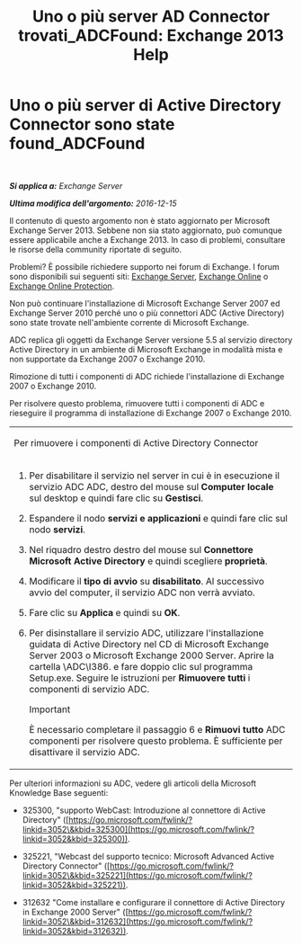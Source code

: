 ﻿---
title: 'Uno o più server AD Connector trovati_ADCFound: Exchange 2013 Help'
TOCTitle: Uno o più server di Active Directory Connector sono state found_ADCFound
ms:assetid: a874f51f-09a2-4a76-9695-d61fb1ee6c1c
ms:mtpsurl: https://technet.microsoft.com/it-it/library/ms.exch.setupreadiness.adcfound(v=EXCHG.150)
ms:contentKeyID: 50481390
ms.date: 05/22/2018
mtps_version: v=EXCHG.150
ms.translationtype: MT
---

# Uno o più server di Active Directory Connector sono state found\_ADCFound

 

_**Si applica a:** Exchange Server_

_**Ultima modifica dell'argomento:** 2016-12-15_

Il contenuto di questo argomento non è stato aggiornato per Microsoft Exchange Server 2013. Sebbene non sia stato aggiornato, può comunque essere applicabile anche a Exchange 2013. In caso di problemi, consultare le risorse della community riportate di seguito.

Problemi? È possibile richiedere supporto nei forum di Exchange. I forum sono disponibili sui seguenti siti: [Exchange Server](https://go.microsoft.com/fwlink/p/?linkid=60612), [Exchange Online](https://go.microsoft.com/fwlink/p/?linkid=267542) o [Exchange Online Protection](https://go.microsoft.com/fwlink/p/?linkid=285351).

Non può continuare l'installazione di Microsoft Exchange Server 2007 ed Exchange Server 2010 perché uno o più connettori ADC (Active Directory) sono state trovate nell'ambiente corrente di Microsoft Exchange.

ADC replica gli oggetti da Exchange Server versione 5.5 al servizio directory Active Directory in un ambiente di Microsoft Exchange in modalità mista e non supportate da Exchange 2007 o Exchange 2010.

Rimozione di tutti i componenti di ADC richiede l'installazione di Exchange 2007 o Exchange 2010.

Per risolvere questo problema, rimuovere tutti i componenti di ADC e rieseguire il programma di installazione di Exchange 2007 o Exchange 2010.


<table>
<colgroup>
<col style="width: 100%" />
</colgroup>
<tbody>
<tr class="odd">
<td><p>Per rimuovere i componenti di Active Directory Connector</p></td>
</tr>
<tr class="even">
<td><ol>
<li><p>Per disabilitare il servizio nel server in cui è in esecuzione il servizio ADC ADC, destro del mouse sul <strong>Computer locale</strong> sul desktop e quindi fare clic su <strong>Gestisci</strong>.</p></li>
<li><p>Espandere il nodo <strong>servizi e applicazioni</strong> e quindi fare clic sul nodo <strong>servizi</strong>.</p></li>
<li><p>Nel riquadro destro destro del mouse sul <strong>Connettore Microsoft Active Directory</strong> e quindi scegliere <strong>proprietà</strong>.</p></li>
<li><p>Modificare il <strong>tipo di avvio</strong> su <strong>disabilitato</strong>. Al successivo avvio del computer, il servizio ADC non verrà avviato.</p></li>
<li><p>Fare clic su <strong>Applica</strong> e quindi su <strong>OK</strong>.</p></li>
<li><p>Per disinstallare il servizio ADC, utilizzare l'installazione guidata di Active Directory nel CD di Microsoft Exchange Server 2003 o Microsoft Exchange 2000 Server. Aprire la cartella \ADC\I386. e fare doppio clic sul programma Setup.exe. Seguire le istruzioni per <strong>Rimuovere tutti</strong> i componenti di servizio ADC.</p>

> [!IMPORTANT]
> È necessario completare il passaggio 6 e <STRONG>Rimuovi tutto</STRONG> ADC componenti per risolvere questo problema. È sufficiente per disattivare il servizio ADC.


</li>
</ol></td>
</tr>
</tbody>
</table>


Per ulteriori informazioni su ADC, vedere gli articoli della Microsoft Knowledge Base seguenti:

  - 325300, "supporto WebCast: Introduzione al connettore di Active Directory" ([https://go.microsoft.com/fwlink/?linkid=3052\&kbid=325300](https://go.microsoft.com/fwlink/?linkid=3052&kbid=325300)).

  - 325221, "Webcast del supporto tecnico: Microsoft Advanced Active Directory Connector" ([https://go.microsoft.com/fwlink/?linkid=3052\&kbid=325221](https://go.microsoft.com/fwlink/?linkid=3052&kbid=325221)).

  - 312632 "Come installare e configurare il connettore di Active Directory in Exchange 2000 Server" ([https://go.microsoft.com/fwlink/?linkid=3052\&kbid=312632](https://go.microsoft.com/fwlink/?linkid=3052&kbid=312632)).

